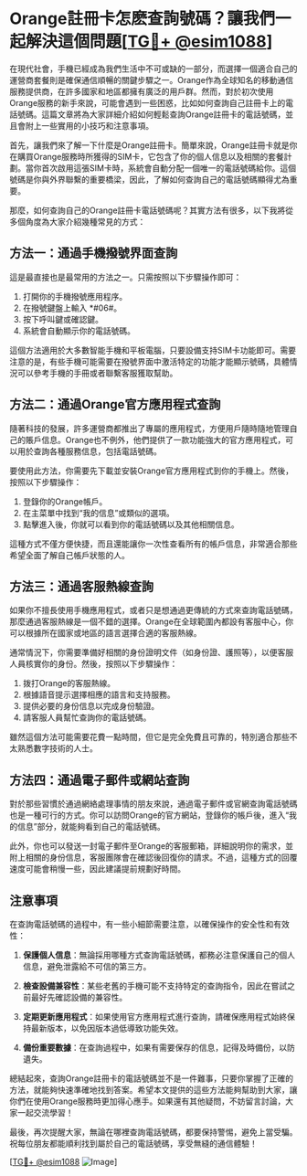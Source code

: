# Orange註冊卡怎麽查詢號碼？讓我們一起解決這個問題[[TG💪+ @esim1088](https://t.me/s/esim1088)]

在現代社會，手機已經成為我們生活中不可或缺的一部分，而選擇一個適合自己的運營商套餐則是確保通信順暢的關鍵步驟之一。Orange作為全球知名的移動通信服務提供商，在許多國家和地區都擁有廣泛的用戶群。然而，對於初次使用Orange服務的新手來說，可能會遇到一些困惑，比如如何查詢自己註冊卡上的電話號碼。這篇文章將為大家詳細介紹如何輕鬆查詢Orange註冊卡的電話號碼，並且會附上一些實用的小技巧和注意事項。

首先，讓我們來了解一下什麼是Orange註冊卡。簡單來說，Orange註冊卡就是你在購買Orange服務時所獲得的SIM卡，它包含了你的個人信息以及相關的套餐計劃。當你首次啟用這張SIM卡時，系統會自動分配一個唯一的電話號碼給你。這個號碼是你與外界聯繫的重要橋梁，因此，了解如何查詢自己的電話號碼顯得尤為重要。

那麼，如何查詢自己的Orange註冊卡電話號碼呢？其實方法有很多，以下我將從多個角度為大家介紹幾種常見的方式：

## 方法一：通過手機撥號界面查詢

這是最直接也是最常用的方法之一。只需按照以下步驟操作即可：

1. 打開你的手機撥號應用程序。
2. 在撥號鍵盤上輸入 *#06#。
3. 按下呼叫鍵或確認鍵。
4. 系統會自動顯示你的電話號碼。

這個方法適用於大多數智能手機和平板電腦，只要設備支持SIM卡功能即可。需要注意的是，有些手機可能需要在撥號界面中激活特定的功能才能顯示號碼，具體情況可以參考手機的手冊或者聯繫客服獲取幫助。

## 方法二：通過Orange官方應用程式查詢

隨著科技的發展，許多運營商都推出了專屬的應用程式，方便用戶隨時隨地管理自己的賬戶信息。Orange也不例外，他們提供了一款功能強大的官方應用程式，可以用於查詢各種服務信息，包括電話號碼。

要使用此方法，你需要先下載並安裝Orange官方應用程式到你的手機上。然後，按照以下步驟操作：

1. 登錄你的Orange帳戶。
2. 在主菜單中找到“我的信息”或類似的選項。
3. 點擊進入後，你就可以看到你的電話號碼以及其他相關信息。

這種方式不僅方便快捷，而且還能讓你一次性查看所有的帳戶信息，非常適合那些希望全面了解自己帳戶狀態的人。

## 方法三：通過客服熱線查詢

如果你不擅長使用手機應用程式，或者只是想通過更傳統的方式來查詢電話號碼，那麼通過客服熱線是一個不錯的選擇。Orange在全球範圍內都設有客服中心，你可以根據所在國家或地區的語言選擇合適的客服熱線。

通常情況下，你需要準備好相關的身份證明文件（如身份證、護照等），以便客服人員核實你的身份。然後，按照以下步驟操作：

1. 拨打Orange的客服熱線。
2. 根據語音提示選擇相應的語言和支持服務。
3. 提供必要的身份信息以完成身份驗證。
4. 請客服人員幫忙查詢你的電話號碼。

雖然這個方法可能需要花費一點時間，但它是完全免費且可靠的，特別適合那些不太熟悉數字技術的人士。

## 方法四：通過電子郵件或網站查詢

對於那些習慣於通過網絡處理事情的朋友來說，通過電子郵件或官網查詢電話號碼也是一種可行的方式。你可以訪問Orange的官方網站，登錄你的帳戶後，進入“我的信息”部分，就能夠看到自己的電話號碼。

此外，你也可以發送一封電子郵件至Orange的客服郵箱，詳細說明你的需求，並附上相關的身份信息，客服團隊會在確認後回復你的請求。不過，這種方式的回覆速度可能會稍慢一些，因此建議提前規劃好時間。

## 注意事項

在查詢電話號碼的過程中，有一些小細節需要注意，以確保操作的安全性和有效性：

1. **保護個人信息**：無論採用哪種方式查詢電話號碼，都務必注意保護自己的個人信息，避免泄露給不可信的第三方。
   
2. **檢查設備兼容性**：某些老舊的手機可能不支持特定的查詢指令，因此在嘗試之前最好先確認設備的兼容性。

3. **定期更新應用程式**：如果使用官方應用程式進行查詢，請確保應用程式始終保持最新版本，以免因版本過低導致功能失效。

4. **備份重要數據**：在查詢過程中，如果有需要保存的信息，記得及時備份，以防遺失。

總結起來，查詢Orange註冊卡的電話號碼並不是一件難事，只要你掌握了正確的方法，就能夠快速準確地找到答案。希望本文提供的這些方法能夠幫助到大家，讓你們在使用Orange服務時更加得心應手。如果還有其他疑問，不妨留言討論，大家一起交流學習！

最後，再次提醒大家，無論在哪裡查詢電話號碼，都要保持警惕，避免上當受騙。祝每位朋友都能順利找到屬於自己的電話號碼，享受無縫的通信體驗！

[[TG💪+ @esim1088](https://t.me/s/esim1088) ![Image](https://i.postimg.cc/4NQfJmqS/Snipaste-2025-05-13-00-14-12.png)]